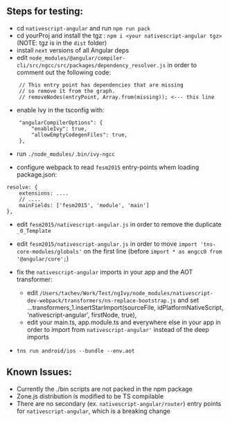 ## Steps for testing:

- cd `nativescript-angular` and run `npm run pack`
- cd yourProj and install the tgz : `npm i <your nativescript-angular tgz>` (NOTE: tgz is in the `dist` folder)
- install `next` versions of all Angular deps
- edit `node_modules/@angular/compiler-cli/src/ngcc/src/packages/dependency_resolver.js` in order to comment out the following code:
```
    // This entry point has dependencies that are missing
    // so remove it from the graph.
    // removeNodes(entryPoint, Array.from(missing)); <--- this line
```
- enable Ivy in the tsconfig with:
```
    "angularCompilerOptions": {
        "enableIvy": true,
        "allowEmptyCodegenFiles": true,
    },
```
- run `./node_modules/.bin/ivy-ngcc`

- configure webpack to read `fesm2015` entry-points whem loading package.json:
``` 
resolve: {
    extensions: ....
    // ....
    mainFields: ['fesm2015', 'module', 'main']
},
```

- edit `fesm2015/nativescript-angular.js` in order to remove the duplicate `_0_Template`
- edit `fesm2015/nativescript-angular.js` in order to move `import 'tns-core-modules/globals'` on the first line (before `import * as ɵngcc0 from '@angular/core';`)

- fix the `nativescript-angular` imports in your app and the AOT transformer:
  - edit `/Users/tachev/Work/Test/ngIvy/node_modules/nativescript-dev-webpack/transformers/ns-replace-bootstrap.js` and set ...transformers_1.insertStarImport(sourceFile, idPlatformNativeScript, 'nativescript-angular', firstNode, true),
  - edit your main.ts, app.module.ts and everywhere else in your app in order to import from `nativescript-angular'` instead of the deep imports

- `tns run android/ios --bundle --env.aot`


## Known Issues:

- Currently the ./bin scripts are not packed in the npm package
- Zone.js distribution is modified to be TS compilable
- There are no secondary (ex. `nativescript-angular/router`) entry points for `nativescript-angular`, which is a breaking change
